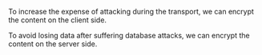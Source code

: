 To increase the expense of attacking during the transport, we can encrypt the content on the client side.

To avoid losing data after suffering database attacks, we can encrypt the content on the server side.

